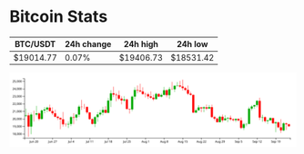 # Bitcoin Stats

BTC/USDT|24h change|24h high|24h low|
|---|---|---|---|
|$19014.77|0.07%|$19406.73|$18531.42|

<img src="./chart.svg">
